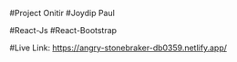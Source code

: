 #Project Onitir
#Joydip Paul

#React-Js
#React-Bootstrap

#Live Link: https://angry-stonebraker-db0359.netlify.app/